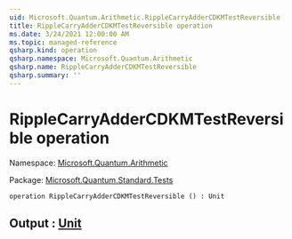 ```yaml
---
uid: Microsoft.Quantum.Arithmetic.RippleCarryAdderCDKMTestReversible
title: RippleCarryAdderCDKMTestReversible operation
ms.date: 3/24/2021 12:00:00 AM
ms.topic: managed-reference
qsharp.kind: operation
qsharp.namespace: Microsoft.Quantum.Arithmetic
qsharp.name: RippleCarryAdderCDKMTestReversible
qsharp.summary: ''
---
```


# RippleCarryAdderCDKMTestReversible operation

Namespace: [Microsoft.Quantum.Arithmetic](xref:Microsoft.Quantum.Arithmetic)

Package: [Microsoft.Quantum.Standard.Tests](https://nuget.org/packages/Microsoft.Quantum.Standard.Tests)




```qsharp
operation RippleCarryAdderCDKMTestReversible () : Unit
```


## Output : [Unit](xref:microsoft.quantum.lang-ref.unit)

